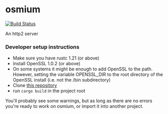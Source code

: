# osmium

[![Build Status](https://travis-ci.org/ThetaSinner/osmium.svg?branch=master)](https://travis-ci.org/ThetaSinner/osmium)

An http2 server

### Developer setup instructions

- Make sure you have rustc 1.21 (or above)
- Install OpenSSL 1.0.2 (or above)
- On some systems it might be enough to add OpenSSL to the path. However, setting the variable OPENSSL_DIR to the root directory of the OpenSSL   install (i.e. not the /bin subdirectory)
- Clone [this repository](https://github.com/ThetaSinner/osmium)
- run `cargo build` in the project root

You'll probably see some warnings, but as long as there are no errors you're ready to work on osmium, or import it into another project.